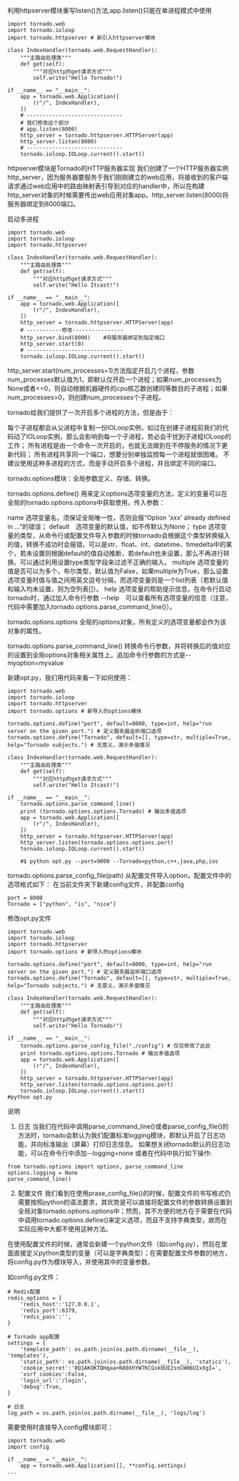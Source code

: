 利用httpserver模块重写listen()方法,app.listen()只能在单进程模式中使用

```
import tornado.web
import tornado.ioloop
import tornado.httpserver # 新引入httpserver模块

class IndexHandler(tornado.web.RequestHandler):
    """主路由处理类"""
    def get(self):
        """对应http的get请求方式"""
        self.write("Hello Tornado!")

if __name__ == "__main__":
    app = tornado.web.Application([
        (r"/", IndexHandler),
    ])
    # ------------------------------
    # 我们修改这个部分
    # app.listen(8000)
    http_server = tornado.httpserver.HTTPServer(app) 
    http_server.listen(8000)
    # ------------------------------
    tornado.ioloop.IOLoop.current().start()

```
httpserver模块是Tornado的HTTP服务器实现
我们创建了一个HTTP服务器实例http_server，因为服务器要服务于我们刚刚建立的web应用，将接收到的客户端请求通过web应用中的路由映射表引导到对应的handler中，所以在构建http_server对象的时候需要传出web应用对象app。http_server.listen(8000)将服务器绑定到8000端口。

启动多进程
```
import tornado.web
import tornado.ioloop
import tornado.httpserver 

class IndexHandler(tornado.web.RequestHandler):
    """主路由处理类"""
    def get(self):
        """对应http的get请求方式"""
        self.write("Hello Itcast!")

if __name__ == "__main__":
    app = tornado.web.Application([
        (r"/", IndexHandler),
    ])
    http_server = tornado.httpserver.HTTPServer(app) 
    # -----------修改----------------
    http_server.bind(8000)    #将服务器绑定到指定端口
    http_server.start(0)
    # ------------------------------
    tornado.ioloop.IOLoop.current().start()
```
http_server.start(num_processes=1)方法指定开启几个进程，参数num_processes默认值为1，即默认仅开启一个进程；如果num_processes为None或者<=0，则自动根据机器硬件的cpu核芯数创建同等数目的子进程；如果num_processes>0，则创建num_processes个子进程。

tornado给我们提供了一次开启多个进程的方法，但是由于：

每个子进程都会从父进程中复制一份IOLoop实例，如过在创建子进程前我们的代码动了IOLoop实例，那么会影响到每一个子进程，势必会干扰到子进程IOLoop的工作；
所有进程是由一个命令一次开启的，也就无法做到在不停服务的情况下更新代码；
所有进程共享同一个端口，想要分别单独监控每一个进程就很困难。
不建议使用这种多进程的方式，而是手动开启多个进程，并且绑定不同的端口。

tornado.options模块：全局参数定义、存储、转换。

tornado.options.define()
用来定义options选项变量的方法，定义的变量可以在全局的tornado.options.options中获取使用，传入参数：

name 选项变量名，须保证全局唯一性，否则会报“Option 'xxx' already defined in ...”的错误；
default　选项变量的默认值，如不传默认为None；
type 选项变量的类型，从命令行或配置文件导入参数的时候tornado会根据这个类型转换输入的值，转换不成功时会报错，可以是str、float、int、datetime、timedelta中的某个，若未设置则根据default的值自动推断，若default也未设置，那么不再进行转换。可以通过利用设置type类型字段来过滤不正确的输入。
multiple 选项变量的值是否可以为多个，布尔类型，默认值为False，如果multiple为True，那么设置选项变量时值与值之间用英文逗号分隔，而选项变量则是一个list列表（若默认值和输入均未设置，则为空列表[]）。
help 选项变量的帮助提示信息，在命令行启动tornado时，通过加入命令行参数 --help　可以查看所有选项变量的信息（注意，代码中需要加入tornado.options.parse_command_line()）。

tornado.options.options
全局的options对象，所有定义的选项变量都会作为该对象的属性。

tornado.options.parse_command_line()
转换命令行参数，并将转换后的值对应的设置到全局options对象相关属性上。追加命令行参数的方式是--myoption=myvalue

新建opt.py，我们用代码来看一下如何使用：
```
import tornado.web
import tornado.ioloop
import tornado.httpserver
import tornado.options # 新导入的options模块

tornado.options.define("port", default=8000, type=int, help="run server on the given port.") # 定义服务器监听端口选项
tornado.options.define("Tornado", default=[], type=str, multiple=True, help="Tornado subjects.") # 无意义，演示多值情况

class IndexHandler(tornado.web.RequestHandler):
    """主路由处理类"""
    def get(self):
        """对应http的get请求方式"""
        self.write("Hello Itcast!")

if __name__ == "__main__":
    tornado.options.parse_command_line()
    print (tornado.options.options.Tornado) # 输出多值选项
    app = tornado.web.Application([
        (r"/", IndexHandler),
    ])
    http_server = tornado.httpserver.HTTPServer(app)
    http_server.listen(tornado.options.options.port)
    tornado.ioloop.IOLoop.current().start()
    
    #$ python opt.py --port=9000 --Tornado=python,c++,java,php,ios
```
tornado.options.parse_config_file(path)
从配置文件导入option，配置文件中的选项格式如下：
在当前文件夹下新建config文件，并配置config
```
port = 8000
Tornado = ["python", "is", "nice"]
```
修改opt.py文件
```
import tornado.web
import tornado.ioloop
import tornado.httpserver
import tornado.options # 新导入的options模块

tornado.options.define("port", default=8000, type=int, help="run server on the given port.") # 定义服务器监听端口选项
tornado.options.define("Tornado", default=[], type=str, multiple=True, help="Tornado subjects.") # 无意义，演示多值情况

class IndexHandler(tornado.web.RequestHandler):
    """主路由处理类"""
    def get(self):
        """对应http的get请求方式"""
        self.write("Hello Tornado!")

if __name__ == "__main__":
    tornado.options.parse_config_file("./config") # 仅仅修改了此处
    print tornado.options.options.Tornado # 输出多值选项
    app = tornado.web.Application([
        (r"/", IndexHandler),
    ])
    http_server = tornado.httpserver.HTTPServer(app)
    http_server.listen(tornado.options.options.port)
    tornado.ioloop.IOLoop.current().start()
#python opt.py
```

说明
1. 日志
当我们在代码中调用parse_command_line()或者parse_config_file()的方法时，tornado会默认为我们配置标准logging模块，即默认开启了日志功能，并向标准输出（屏幕）打印日志信息。
如果想关闭tornado默认的日志功能，可以在命令行中添加--logging=none 或者在代码中执行如下操作:
```
from tornado.options import options, parse_command_line
options.logging = None
parse_command_line()
```
2. 配置文件
我们看到在使用prase_config_file()的时候，配置文件的书写格式仍需要按照python的语法要求，其优势是可以直接将配置文件的参数转换设置到全局对象tornado.options.options中；然而，其不方便的地方在于需要在代码中调用tornado.options.define()来定义选项，而且不支持字典类型，故而在实际应用中大都不使用这种方法。

在使用配置文件的时候，通常会新建一个python文件（如config.py），然后在里面直接定义python类型的变量（可以是字典类型）；在需要配置文件参数的地方，将config.py作为模块导入，并使用其中的变量参数。

如config.py文件：
```
# Redis配置
redis_options = {
    'redis_host':'127.0.0.1',
    'redis_port':6379,
    'redis_pass':'',
}

# Tornado app配置
settings = {
    'template_path': os.path.join(os.path.dirname(__file__), 'templates'),
    'static_path': os.path.join(os.path.dirname(__file__), 'statics'),
    'cookie_secret':'0Q1AKOKTQHqaa+N80XhYW7KCGskOUE2snCW06UIxXgI=',
    'xsrf_cookies':False,
    'login_url':'/login',
    'debug':True,
}

# 日志
log_path = os.path.join(os.path.dirname(__file__), 'logs/log')
```
需要使用时直接导入config模块即可：
```
import tornado.web
import config

if __name__ = "__main__":
    app = tornado.web.Application([], **config.settings)
...
```
